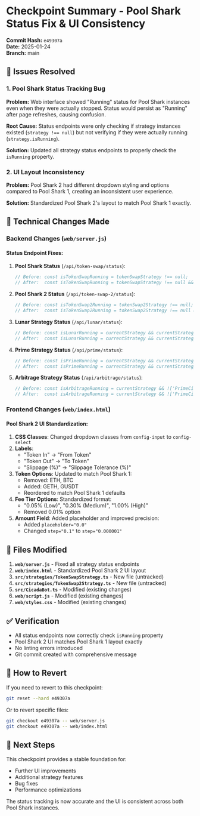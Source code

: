 # Checkpoint Summary - Pool Shark Status Fix & UI Consistency

**Commit Hash:** `e49307a`  
**Date:** 2025-01-24  
**Branch:** main

## 🎯 Issues Resolved

### 1. Pool Shark Status Tracking Bug
**Problem:** Web interface showed "Running" status for Pool Shark instances even when they were actually stopped. Status would persist as "Running" after page refreshes, causing confusion.

**Root Cause:** Status endpoints were only checking if strategy instances existed (`strategy !== null`) but not verifying if they were actually running (`strategy.isRunning`).

**Solution:** Updated all strategy status endpoints to properly check the `isRunning` property.

### 2. UI Layout Inconsistency
**Problem:** Pool Shark 2 had different dropdown styling and options compared to Pool Shark 1, creating an inconsistent user experience.

**Solution:** Standardized Pool Shark 2's layout to match Pool Shark 1 exactly.

## 🔧 Technical Changes Made

### Backend Changes (`web/server.js`)

#### Status Endpoint Fixes:
1. **Pool Shark Status** (`/api/token-swap/status`):
   ```javascript
   // Before: const isTokenSwapRunning = tokenSwapStrategy !== null;
   // After:  const isTokenSwapRunning = tokenSwapStrategy !== null && tokenSwapStrategy.isRunning;
   ```

2. **Pool Shark 2 Status** (`/api/token-swap-2/status`):
   ```javascript
   // Before: const isTokenSwap2Running = tokenSwap2Strategy !== null;
   // After:  const isTokenSwap2Running = tokenSwap2Strategy !== null && tokenSwap2Strategy.isRunning;
   ```

3. **Lunar Strategy Status** (`/api/lunar/status`):
   ```javascript
   // Before: const isLunarRunning = currentStrategy && currentStrategy.constructor.name === 'LunarPhaseStrategy';
   // After:  const isLunarRunning = currentStrategy && currentStrategy.constructor.name === 'LunarPhaseStrategy' && currentStrategy.isRunning;
   ```

4. **Prime Strategy Status** (`/api/prime/status`):
   ```javascript
   // Before: const isPrimeRunning = currentStrategy && currentStrategy.constructor.name === 'PrimeCicadaStrategy';
   // After:  const isPrimeRunning = currentStrategy && currentStrategy.constructor.name === 'PrimeCicadaStrategy' && currentStrategy.isRunning;
   ```

5. **Arbitrage Strategy Status** (`/api/arbitrage/status`):
   ```javascript
   // Before: const isArbitrageRunning = currentStrategy && !['PrimeCicadaStrategy', 'LunarPhaseStrategy'].includes(currentStrategy.constructor.name);
   // After:  const isArbitrageRunning = currentStrategy && !['PrimeCicadaStrategy', 'LunarPhaseStrategy'].includes(currentStrategy.constructor.name) && currentStrategy.isRunning;
   ```

### Frontend Changes (`web/index.html`)

#### Pool Shark 2 UI Standardization:
1. **CSS Classes**: Changed dropdown classes from `config-input` to `config-select`
2. **Labels**: 
   - "Token In" → "From Token"
   - "Token Out" → "To Token"
   - "Slippage (%)" → "Slippage Tolerance (%)"
3. **Token Options**: Updated to match Pool Shark 1:
   - Removed: ETH, BTC
   - Added: GETH, GUSDT
   - Reordered to match Pool Shark 1 defaults
4. **Fee Tier Options**: Standardized format:
   - "0.05% (Low)", "0.30% (Medium)", "1.00% (High)"
   - Removed 0.01% option
5. **Amount Field**: Added placeholder and improved precision:
   - Added `placeholder="0.0"`
   - Changed `step="0.1"` to `step="0.000001"`

## 📁 Files Modified

1. **`web/server.js`** - Fixed all strategy status endpoints
2. **`web/index.html`** - Standardized Pool Shark 2 UI layout
3. **`src/strategies/TokenSwapStrategy.ts`** - New file (untracked)
4. **`src/strategies/TokenSwap2Strategy.ts`** - New file (untracked)
5. **`src/CicadaBot.ts`** - Modified (existing changes)
6. **`web/script.js`** - Modified (existing changes)
7. **`web/styles.css`** - Modified (existing changes)

## ✅ Verification

- All status endpoints now correctly check `isRunning` property
- Pool Shark 2 UI matches Pool Shark 1 layout exactly
- No linting errors introduced
- Git commit created with comprehensive message

## 🔄 How to Revert

If you need to revert to this checkpoint:

```bash
git reset --hard e49307a
```

Or to revert specific files:
```bash
git checkout e49307a -- web/server.js
git checkout e49307a -- web/index.html
```

## 🚀 Next Steps

This checkpoint provides a stable foundation for:
- Further UI improvements
- Additional strategy features
- Bug fixes
- Performance optimizations

The status tracking is now accurate and the UI is consistent across both Pool Shark instances.
